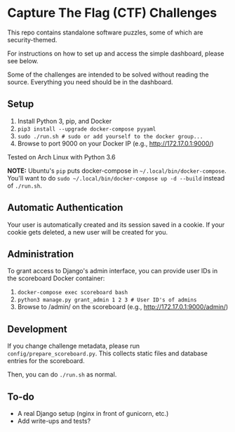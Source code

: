 # Capture The Flag (CTF) Challenges
This repo contains standalone software puzzles, some of which are security-themed.

For instructions on how to set up and access the simple dashboard, please see
below.

Some of the challenges are intended to be solved without reading the source.
Everything you need should be in the dashboard.

## Setup
1. Install Python 3, pip, and Docker
1. `pip3 install --upgrade docker-compose pyyaml`
1. `sudo ./run.sh # sudo or add yourself to the docker group...`
1. Browse to port 9000 on your Docker IP (e.g., http://172.17.0.1:9000/)

Tested on Arch Linux with Python 3.6

**NOTE:** Ubuntu's `pip` puts docker-compose in `~/.local/bin/docker-compose`.
You'll want to do `sudo ~/.local/bin/docker-compose up -d --build` instead
of `./run.sh`.

## Automatic Authentication
Your user is automatically created and its session saved in a cookie.
If your cookie gets deleted, a new user will be created for you.

## Administration
To grant access to Django's admin interface, you can provide user IDs
in the scoreboard Docker container:

1. `docker-compose exec scoreboard bash`
1. `python3 manage.py grant_admin 1 2 3 # User ID's of admins`
1. Browse to /admin/ on the scoreboard (e.g., http://172.17.0.1:9000/admin/)

## Development
If you change challenge metadata, please run `config/prepare_scoreboard.py`.
This collects static files and database entries for the scoreboard.

Then, you can do `./run.sh` as normal.

## To-do
- A real Django setup (nginx in front of gunicorn, etc.)
- Add write-ups and tests?
